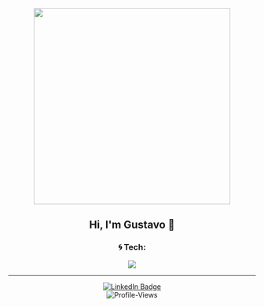 <div align="center">
  <div id="header">
    <img src="https://media.giphy.com/media/Qo2dupDib32rkTY4hX/giphy.gif" width="400"/>
  </div>
  
  ## Hi, I'm Gustavo :love_you_gesture:

  ### 	:cyclone: Tech:
  
<img src="https://skillicons.dev/icons?i=git,html,css,js&theme=light&perline=4"/>
  
---

  <div id="badges">
    <a href="https://www.linkedin.com/in/gus-noronha/">
      <img src="https://img.shields.io/badge/LinkedIn-blue?style=for-the-badge&logo=linkedin&logoColor=white" alt="LinkedIn Badge"/>
    </a>
  </div>
  <div id="social">
    <img src="https://komarev.com/ghpvc/?username=gusnoronha&style=flat-square&color=green" alt="Profile-Views"/>
  </div>
</div>
